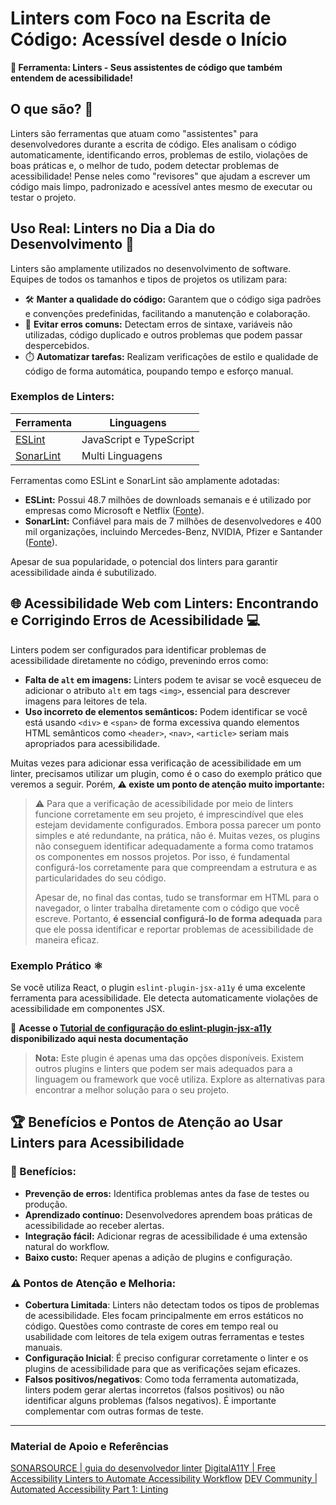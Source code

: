 # Linters com Foco na Escrita de Código: Acessível desde o Início

**🧰 Ferramenta: Linters - Seus assistentes de código que também entendem de acessibilidade!**

## O que são? 🤔

Linters são ferramentas que atuam como "assistentes" para desenvolvedores durante a escrita de código. Eles analisam o código automaticamente, identificando erros, problemas de estilo, violações de boas práticas e, o melhor de tudo, podem detectar problemas de acessibilidade! Pense neles como "revisores" que ajudam a escrever um código mais limpo, padronizado e acessível antes mesmo de executar ou testar o projeto.

## Uso Real: Linters no Dia a Dia do Desenvolvimento 🚀

Linters são amplamente utilizados no desenvolvimento de software. Equipes de todos os tamanhos e tipos de projetos os utilizam para:

- 🛠️ **Manter a qualidade do código:** Garantem que o código siga padrões e convenções predefinidas, facilitando a manutenção e colaboração.
- 🐛 **Evitar erros comuns:** Detectam erros de sintaxe, variáveis não utilizadas, código duplicado e outros problemas que podem passar despercebidos.
- ⏱️ **Automatizar tarefas:** Realizam verificações de estilo e qualidade de código de forma automática, poupando tempo e esforço manual.

### Exemplos de Linters:

| Ferramenta | Linguagens |
|------------|------------|
| [ESLint](https://eslint.org/) | JavaScript e TypeScript |
| [SonarLint](https://www.sonarsource.com/products/sonarlint/) | Multi Linguagens |

Ferramentas como ESLint e SonarLint são amplamente adotadas:

- **ESLint:** Possui 48.7 milhões de downloads semanais e é utilizado por empresas como Microsoft e Netflix ([Fonte](https://eslint.org/)).
- **SonarLint:** Confiável para mais de 7 milhões de desenvolvedores e 400 mil organizações, incluindo Mercedes-Benz, NVIDIA, Pfizer e Santander ([Fonte](https://www.sonarsource.com/products/sonarlint/)).

Apesar de sua popularidade, o potencial dos linters para garantir acessibilidade ainda é subutilizado.

## 🌐 Acessibilidade Web com Linters: Encontrando e Corrigindo Erros de Acessibilidade 💻

Linters podem ser configurados para identificar problemas de acessibilidade diretamente no código, prevenindo erros como:

*   **Falta de `alt` em imagens:** Linters podem te avisar se você esqueceu de adicionar o atributo `alt` em tags `<img>`, essencial para descrever imagens para leitores de tela.
*   **Uso incorreto de elementos semânticos:** Podem identificar se você está usando `<div>` e `<span>` de forma excessiva quando elementos HTML semânticos como `<header>`, `<nav>`, `<article>` seriam mais apropriados para acessibilidade.

Muitas vezes para adicionar essa verificação de acessibilidade em um linter, precisamos utilizar um plugin, como é o caso do exemplo prático que veremos a seguir. Porém, **⚠️  existe um ponto de atenção muito importante:**

>  
> ⚠️  Para que a verificação de acessibilidade por meio de linters funcione corretamente em seu projeto, é imprescindível que eles estejam devidamente configurados. Embora possa parecer um ponto simples e até redundante, na prática, não é. Muitas vezes, os plugins não conseguem identificar adequadamente a forma como tratamos os componentes em nossos projetos. Por isso, é fundamental configurá-los corretamente para que compreendam a estrutura e as particularidades do seu código.  
>  
> Apesar de, no final das contas, tudo se transformar em HTML para o navegador, o linter trabalha diretamente com o código que você escreve. Portanto, **é essencial configurá-lo de forma adequada** para que ele possa identificar e reportar problemas de acessibilidade de maneira eficaz.  
>  


### Exemplo Prático ⚛️

Se você utiliza React, o plugin `eslint-plugin-jsx-a11y` é uma excelente ferramenta para acessibilidade. Ele detecta automaticamente violações de acessibilidade em componentes JSX.

🔗 **Acesse o [Tutorial de configuração do eslint-plugin-jsx-a11y](./tutorials/eslint-plugin-jsx-a11y.md) disponibilizado aqui nesta documentação**

> **Nota:** Este plugin é apenas uma das opções disponíveis. Existem outros plugins e linters que podem ser mais adequados para a linguagem ou framework que você utiliza. Explore as alternativas para encontrar a melhor solução para o seu projeto.

## 🏆 Benefícios e Pontos de Atenção ao Usar Linters para Acessibilidade

### 🎉 Benefícios:

- **Prevenção de erros:** Identifica problemas antes da fase de testes ou produção.
- **Aprendizado contínuo:** Desenvolvedores aprendem boas práticas de acessibilidade ao receber alertas.
- **Integração fácil:** Adicionar regras de acessibilidade é uma extensão natural do workflow.
- **Baixo custo:** Requer apenas a adição de plugins e configuração.

### ⚠️ Pontos de Atenção e Melhoria:

*   **Cobertura Limitada**: Linters não detectam todos os tipos de problemas de acessibilidade. Eles focam principalmente em erros estáticos no código. Questões como contraste de cores em tempo real ou usabilidade com leitores de tela exigem outras ferramentas e testes manuais.
*   **Configuração Inicial**: É preciso configurar corretamente o linter e os plugins de acessibilidade para que as verificações sejam eficazes.
*   **Falsos positivos/negativos**: Como toda ferramenta automatizada, linters podem gerar alertas incorretos (falsos positivos) ou não identificar alguns problemas (falsos negativos). É importante complementar com outras formas de teste.

<hr>

### Material de Apoio e Referências

[SONARSOURCE | guia do desenvolvedor linter](https://www.sonarsource.com/products/sonarlint/)
[DigitalA11Y | Free Accessibility Linters to Automate Accessibility Workflow](https://www.digitala11y.com/free-accessibility-linters-to-automate-accessibility-workflow/)
[DEV Community | Automated Accessibility Part 1: Linting](https://dev.to/steady5063/automated-accessibility-part-1-linting-5378)